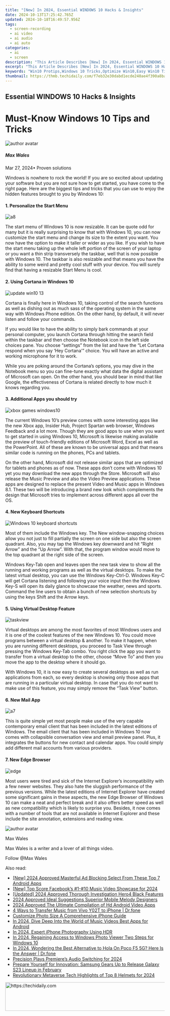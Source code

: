 ```yaml
---
title: "[New] In 2024, Essential WINDOWS 10 Hacks & Insights"
date: 2024-10-13T17:25:42.765Z
updated: 2024-10-18T16:49:57.956Z
tags: 
  - screen-recording
  - ai video
  - ai audio
  - ai auto
categories: 
  - ai
  - screen
description: "This Article Describes [New] In 2024, Essential WINDOWS 10 Hacks & Insights"
excerpt: "This Article Describes [New] In 2024, Essential WINDOWS 10 Hacks & Insights"
keywords: "Win10 Protips,Windows 10 Tricks,Optimize Win10,Easy Win10 Tips,Secure Win10,Speedup Win10,Win10 Enhancements"
thumbnail: https://thmb.techidaily.com/f7eb32e30dabd1ecde240ae4f390a8ba724185aa17a13d5ef1b9d86c145dc8b7.jpg
---
```


## Essential WINDOWS 10 Hacks & Insights

# Must-Know Windows 10 Tips and Tricks

![author avatar](https://images.wondershare.com/filmora/article-images/max-wales-author.jpg)

##### Max Wales

 Mar 27, 2024• Proven solutions

Windows is nowhere to rock the world! If you are so excited about updating your software but you are not sure how to get started, you have come to the right page. Here are the biggest tips and tricks that you can use to enjoy the hidden features brought to you by Windows 10:

#### 1. Personalize the Start Menu

![a8](https://images.wondershare.com/windows10/a8.png)

The start menu of Windows 10 is now resizable. It can be quote odd for many but it is really surprising to know that with Windows 10, you can now customize the start menu and change its size to the extent you want. You now have the option to make it taller or wider as you like. If you wish to have the start menu taking up the whole left portion of the screen of your laptop or you want a thin strip transversely the taskbar, well that is now possible with Windows 10\. The taskbar is also resizable and that means you have the ability to some weird and pretty cool stuff with your device. You will surely find that having a resizable Start Menu is cool.

#### 2. Using Cortana in Windows 10

![update win10 13](https://images.wondershare.com/windows10/update-win10-13.png)

Cortana is finally here in Windows 10, taking control of the search functions as well as dishing out as much sass of the operating system in the same way with Windows Phone edition. On the other hand, by default, it will never listen and follow your commands.

If you would like to have the ability to simply bark commands at your personal computer, you launch Cortana through hitting the search field within the taskbar and then choose the Notebook icon in the left side choices pane. You choose “settings” from the list and have the “Let Cortana respond when you say ‘Hey Cortana’” choice. You will have an active and working microphone for it to work.

While you are poking around the Cortana’s options, you may dive in the Notebook menu so you can fine-tune exactly what data the digital assistant of Microsoft can open. On the other hand, you should bear in mind that like Google, the effectiveness of Cortana is related directly to how much it knows regarding you.

#### 3. Additional Apps you should try

![xbox games windows10](https://images.wondershare.com/windows10/xboy-games-windows10-1.png)

The current Windows 10’s preview comes with some interesting apps like the new Xbox app, Insider Hub, Project Spartan web browser, Windows Feedback and a lot more. Though they are good apps to use when you want to get started in using Windows 10, Microsoft is likewise making available the preview of touch-friendly editions of Microsoft Word, Excel as well as the PowerPoint. All of these are known to be universal apps and that means similar code is running on the phones, PCs and tablets.

On the other hand, Microsoft did not release similar apps that are optimized for tablets and phones as of now. These apps don’t come with Windows 10 yet you may download the new apps through the Store. Microsoft will also release the Music Preview and also the Video Preview applications. These apps are designed to replace the present Video and Music apps in Windows 8.1\. These two will be introducing a brand new look which complements the design that Microsoft tries to implement across different apps all over the OS.

#### 4. New Keyboard Shortcuts

![Windows 10 keyboard shortcuts](https://images.wondershare.com/filmora/article-images/Windows-10-keyboard-shortcuts.png)

Most of them include the Windows key. The New window-snapping choices allow you not just to fill partially the screen on one side but also the screen quadrant. Also, you may tap the Windows key downward and hit “Right Arrow” and the “Up Arrow”. With that, the program window would move to the top quadrant at the right side of the screen.

Windows Key-Tab open and leaves open the new task view to show all the running and working programs as well as the virtual desktops. To make the latest virtual desktop, you can use the Windows Key-Ctrl-D. Windows Key-C will get Cortana listening and following your voice input then the Windows Key-S will open its daily glance to showcase the weather, news and sports. Command the line users to obtain a bunch of new selection shortcuts by using the keys Shift and the Arrow keys.

#### 5. Using Virtual Desktop Feature

![taskview](https://images.wondershare.com/filmora/article-images/taskview.jpg)

Virtual desktops are among the most favorites of most Windows users and it is one of the coolest features of the new Windows 10\. You could move programs between a virtual desktop & another. To make it happen, when you are running different desktops, you proceed to Task View through pressing the Windows Key-Tab combo. You right click the app you want to transfer from a virtual desktop to the other, choose “Move To” and then you move the app to the desktop where it should go.

With Windows 10, it is now easy to create several desktops as well as run applications from each, so every desktop is showing only those apps that are running in a particular virtual desktop. In case that you do not want to make use of this feature, you may simply remove the “Task View” button.

#### 6. New Mail App

![a7](https://images.wondershare.com/windows10/a7.png)

This is quite simple yet most people make use of the very capable contemporary email client that has been included in the latest editions of Windows. The email client that has been included in Windows 10 now comes with collapsible conversation view and email preview panel. Plus, it integrates the buttons for new contact and calendar apps. You could simply add different mail accounts from various providers.

#### 7. New Edge Browser

![edge](https://images.wondershare.com/filmora/article-images/edge.jpg)

Most users were tired and sick of the Internet Explorer’s incompatibility with a few newer websites. They also hate the sluggish performance of the previous versions. While the latest editions of Internet Explorer have created some significant gains in these aspects, the new Edge Browser of Windows 10 can make a neat and perfect break and it also offers better speed as well as new compatibility which is likely to surprise you. Besides, it now comes with a number of tools that are not available in Internet Explorer and these include the site annotation, extensions and reading view.

![author avatar](https://images.wondershare.com/filmora/article-images/max-wales-author.jpg)

Max Wales

Max Wales is a writer and a lover of all things video.

Follow @Max Wales


<ins class="adsbygoogle"
     style="display:block"
     data-ad-format="autorelaxed"
     data-ad-client="ca-pub-7571918770474297"
     data-ad-slot="1223367746"></ins>



<ins class="adsbygoogle"
     style="display:block"
     data-ad-client="ca-pub-7571918770474297"
     data-ad-slot="8358498916"
     data-ad-format="auto"
     data-full-width-responsive="true"></ins>


<span class="atpl-alsoreadstyle">Also read:</span>
<div><ul>
<li><a href="https://youtube-web.techidaily.com/024-approved-masterful-ad-blocking-select-from-these-top-7-android-apps/"><u>[New] 2024 Approved Masterful Ad Blocking Select From These Top 7 Android Apps</u></a></li>
<li><a href="https://facebook-clips.techidaily.com/new-top-score-facebooks-1-10-music-video-showcase-for-2024/"><u>[New] Top Score Facebook’s #1-#10 Music Video Showcase for 2024</u></a></li>
<li><a href="https://fox-friendly.techidaily.com/updated-2024-approved-thorough-investigation-hero4-black-features/"><u>[Updated] 2024 Approved Thorough Investigation Hero4 Black Features</u></a></li>
<li><a href="https://some-techniques.techidaily.com/2024-approved-ideal-suggestions-superior-mobile-melody-designers/"><u>2024 Approved Ideal Suggestions Superior Mobile Melody Designers</u></a></li>
<li><a href="https://fox-friendly.techidaily.com/2024-approved-the-ultimate-compilation-of-hd-android-video-apps/"><u>2024 Approved The Ultimate Compilation of Hd Android Video Apps</u></a></li>
<li><a href="https://blog-min.techidaily.com/4-ways-to-transfer-music-from-vivo-y02t-to-iphone-drfone-by-drfone-transfer-from-android-transfer-from-android/"><u>4 Ways to Transfer Music from Vivo Y02T to iPhone | Dr.fone</u></a></li>
<li><a href="https://extra-resources.techidaily.com/customize-photo-size-a-comprehensive-iphone-guide/"><u>Customize Photo Size A Comprehensive iPhone Guide</u></a></li>
<li><a href="https://fox-friendly.techidaily.com/in-2024-dive-deep-into-the-world-of-music-videos-best-apps-for-android/"><u>In 2024, Dive Deep Into the World of Music Videos Best Apps for Android</u></a></li>
<li><a href="https://fox-friendly.techidaily.com/in-2024-expert-iphone-photography-using-hdr/"><u>In 2024, Expert iPhone Photography Using HDR</u></a></li>
<li><a href="https://extra-support.techidaily.com/in-2024-regaining-access-to-windows-photo-viewer-two-steps-for-windows-10/"><u>In 2024, Regaining Access to Windows Photo Viewer Two Steps for Windows 10</u></a></li>
<li><a href="https://phone-solutions.techidaily.com/in-2024-wondering-the-best-alternative-to-hola-on-poco-f5-5g-here-is-the-answer-drfone-by-drfone-virtual-android/"><u>In 2024, Wondering the Best Alternative to Hola On Poco F5 5G? Here Is the Answer | Dr.fone</u></a></li>
<li><a href="https://extra-guidance.techidaily.com/precision-plays-premieres-audio-switching-for-2024/"><u>Precision Plays Premiere’s Audio Switching for 2024</u></a></li>
<li><a href="https://hardware-tips.techidaily.com/prepare-yourself-for-innovation-samsung-gears-up-to-release-galaxy-s23-lineup-in-february/"><u>Prepare Yourself for Innovation: Samsung Gears Up to Release Galaxy S23 Lineup in February</u></a></li>
<li><a href="https://fox-friendly.techidaily.com/revolutionary-metaverse-tech-highlights-of-top-8-helmets-for-2024/"><u>Revolutionary Metaverse Tech Highlights of Top 8 Helmets for 2024</u></a></li>
</ul></div>

<!-- affiliate ads begin -->
<a href="https://appsumo.8odi.net/c/5597632/2043593/7443" target="_top" id="2043593">
  <img src="//a.impactradius-go.com/display-ad/7443-2043593" border="0" alt="https://techidaily.com" width="728" height="90"/>
</a>
<img height="0" width="0" src="https://appsumo.8odi.net/i/5597632/2043593/7443" style="position:absolute;visibility:hidden;" border="0" />
<!-- affiliate ads end -->

